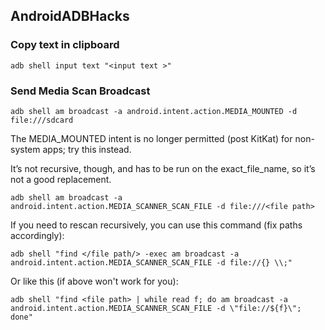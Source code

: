 ## AndroidADBHacks
### Copy text in clipboard
```
adb shell input text "<input text >"
```
### Send Media Scan Broadcast

```
adb shell am broadcast -a android.intent.action.MEDIA_MOUNTED -d file:///sdcard
```
The MEDIA_MOUNTED intent is no longer permitted (post KitKat) for non-system apps; try this instead.

It’s not recursive, though, and has to be run on the exact_file_name, so it’s not a good replacement.
```
adb shell am broadcast -a android.intent.action.MEDIA_SCANNER_SCAN_FILE -d file:///<file path>
```

If you need to rescan recursively, you can use this command (fix paths accordingly):
```
adb shell "find </file path/> -exec am broadcast -a android.intent.action.MEDIA_SCANNER_SCAN_FILE -d file://{} \\;"
````

Or like this (if above won't work for you):
```
adb shell "find <file path> | while read f; do am broadcast -a android.intent.action.MEDIA_SCANNER_SCAN_FILE -d \"file://${f}\"; done"

```
